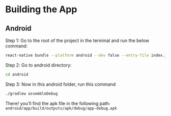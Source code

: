 # Building the App

## Android

Step 1: Go to the root of the project in the terminal and run the below command:

```sh
react-native bundle --platform android --dev false --entry-file index.js --bundle-output android/app/src/main/assets/index.android.bundle --assets-dest android/app/src/main/res
```

Step 2: Go to android directory:

```sh
cd android
```

Step 3: Now in this android folder, run this command

```sh
./gradlew assembleDebug
```

There! you’ll find the apk file in the following path:
`android/app/build/outputs/apk/debug/app-debug.apk`